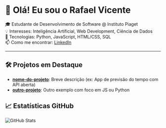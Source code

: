 # 👋 Olá! Eu sou o Rafael Vicente

🎓 Estudante de Desenvolvimento de Software @ Instituto Piaget  
💡 Interesses: Inteligência Artificial, Web Development, Ciência de Dados  
🔧 Tecnologias: Python, JavaScript, HTML/CSS, SQL  
📫 Como me encontrar: [LinkedIn](https://www.linkedin.com/in/rafael-vicente-131683304)

---

## 🛠️ Projetos em Destaque
- **[nome-do-projeto](link)**: Breve descrição (ex: App de previsão do tempo com API aberta)
- **[outro-projeto](link)**: Outro exemplo com foco em JS ou Python

## 📈 Estatísticas GitHub
![GitHub Stats](https://github-readme-stats.vercel.app/api?username=rafaelsvicente&show_icons=true&theme=radical)

<!--
**rafaelsvicente/rafaelsvicente** is a ✨ _special_ ✨ repository because its `README.md` (this file) appears on your GitHub profile.

Here are some ideas to get you started:

- 🔭 I’m currently working on ...
- 🌱 I’m currently learning ...
- 👯 I’m looking to collaborate on ...
- 🤔 I’m looking for help with ...
- 💬 Ask me about ...
- 📫 How to reach me: ...
- 😄 Pronouns: ...
- ⚡ Fun fact: ...
-->
